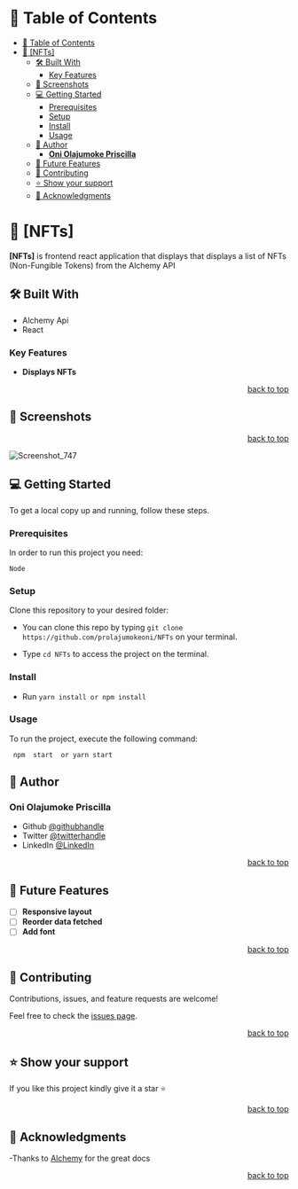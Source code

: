 <a name="readme-top"></a>

# 📗 Table of Contents

- [📗 Table of Contents](#-table-of-contents)
- [📖 \[NFTs\] ](#-nfts-)
	- [🛠 Built With ](#-built-with-)
		- [Key Features ](#key-features-)
	- [🎥 Screenshots ](#-screenshots-)
	- [💻 Getting Started ](#-getting-started-)
		- [Prerequisites](#prerequisites)
		- [Setup](#setup)
		- [Install](#install)
		- [Usage](#usage)
	- [👥 Author ](#-author-)
		- [**Oni Olajumoke Priscilla**](#oni-olajumoke-priscilla)
	- [🔭 Future Features ](#-future-features-)
	- [🤝 Contributing ](#-contributing-)
	- [⭐️ Show your support ](#️-show-your-support-)
	- [🙏 Acknowledgments ](#-acknowledgments-)

<!-- PROJECT DESCRIPTION -->

# 📖 [NFTs] <a name="about-project"></a>
 
**[NFTs]** is frontend react application that displays that displays a list of NFTs (Non-Fungible
Tokens)  from the Alchemy API
## 🛠 Built With <a name="built-with"></a>

- Alchemy Api
- React 



<!-- Features -->

### Key Features <a name="key-features"></a>
 

- **Displays NFTs** 

<p align="right"><a href="#readme-top">back to top</a></p>
 
 
  
## 🎥 Screenshots <a name="live-video"></a>
<p align="right"><a href="#readme-top">back to top</a></p>

![Screenshot_747](https://user-images.githubusercontent.com/69638013/223805380-0658d3b0-00b6-4da9-ad04-82d331833c6a.png)


<!-- GETTING STARTED -->

## 💻 Getting Started <a name="getting-started"></a>
 

To get a local copy up and running, follow these steps.

### Prerequisites

In order to run this project you need:

`Node` 

### Setup

Clone this repository to your desired folder:

- You can clone this repo by typing `git clone https://github.com/prolajumokeoni/NFTs` on your terminal.

- Type `cd NFTs` to access the project on the terminal.

### Install



- Run `yarn install or npm install`
 
### Usage

To run the project, execute the following command:
 
` npm  start  or yarn start`

 

## 👥 Author <a name="authors"></a>
 

### **Oni Olajumoke Priscilla**

- Github [@githubhandle](https://github.com/prolajumokeoni)
- Twitter [@twitterhandle](https://twitter.com/prolajumokeoni)
- LinkedIn [@LinkedIn](https://www.linkedin.com/in/prolajumokeoni)

<p align="right"><a href="#readme-top">back to top</a></p>

<!-- FUTURE FEATURES -->

## 🔭 Future Features <a name="future-features"></a>
 

- [ ] **Responsive layout**
- [ ] **Reorder data fetched**
- [ ] **Add font**

<p align="right"><a href="#readme-top">back to top</a></p>

<!-- CONTRIBUTING -->

## 🤝 Contributing <a name="contributing"></a>

Contributions, issues, and feature requests are welcome!

Feel free to check the [issues page](../../issues/).

<p align="right"><a href="#readme-top">back to top</a></p>

<!-- SUPPORT -->

## ⭐️ Show your support <a name="support"></a> 

If you like this project kindly give it a star ⭐️

<p align="right"><a href="#readme-top">back to top</a></p>

<!-- ACKNOWLEDGEMENTS -->

## 🙏 Acknowledgments <a name="acknowledgements"></a>
 

-Thanks to [Alchemy](https://docs.alchemy.com/reference/) for the great docs


<p align="right"><a href="#readme-top">back to top</a></p>

 